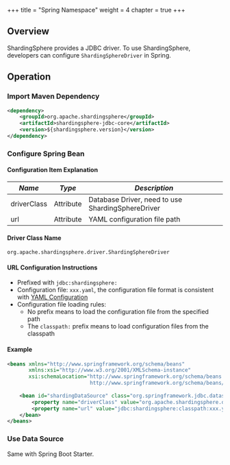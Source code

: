 +++
title = "Spring Namespace"
weight = 4
chapter = true
+++

## Overview

ShardingSphere provides a JDBC driver. To use ShardingSphere, developers can configure `ShardingSphereDriver` in Spring.

## Operation

### Import Maven Dependency

```xml
<dependency>
    <groupId>org.apache.shardingsphere</groupId>
    <artifactId>shardingsphere-jdbc-core</artifactId>
    <version>${shardingsphere.version}</version>
</dependency>
```

### Configure Spring Bean


#### Configuration Item Explanation

| *Name*            | *Type*      | *Description*                                     |
|-------------------|-------------|---------------------------------------------------|
| driverClass       | Attribute   | Database Driver, need to use ShardingSphereDriver |
| url               | Attribute   | YAML configuration file path                      |

#### Driver Class Name

`org.apache.shardingsphere.driver.ShardingSphereDriver`

#### URL Configuration Instructions

- Prefixed with `jdbc:shardingsphere:`
- Configuration file: `xxx.yaml`, the configuration file format is consistent with [YAML Configuration](/en/user-manual/shardingsphere-jdbc/yaml-config)
- Configuration file loading rules:
  - No prefix means to load the configuration file from the specified path
  - The `classpath:` prefix means to load configuration files from the classpath

#### Example

```xml
<beans xmlns="http://www.springframework.org/schema/beans"
       xmlns:xsi="http://www.w3.org/2001/XMLSchema-instance"
       xsi:schemaLocation="http://www.springframework.org/schema/beans 
                           http://www.springframework.org/schema/beans/spring-beans.xsd">
    
    <bean id="shardingDataSource" class="org.springframework.jdbc.datasource.SimpleDriverDataSource">
        <property name="driverClass" value="org.apache.shardingsphere.driver.ShardingSphereDriver" />
        <property name="url" value="jdbc:shardingsphere:classpath:xxx.yaml" />
    </bean>
</beans>
```

### Use Data Source

Same with Spring Boot Starter.
